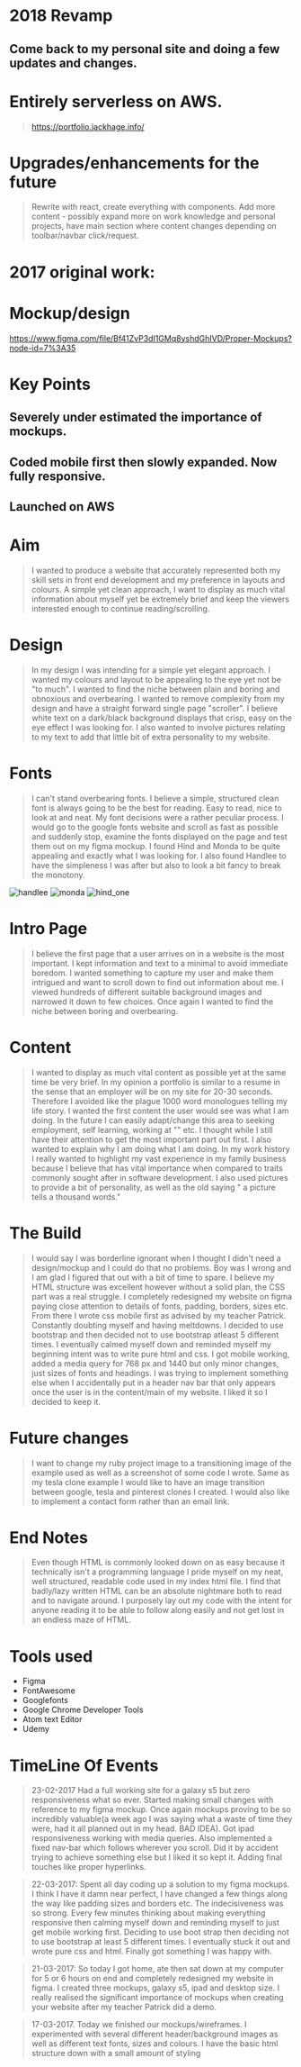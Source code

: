 # 2018 Revamp
## Come back to my personal site and doing a few updates and changes.

# Entirely serverless on AWS.

> https://portfolio.jackhage.info/


# Upgrades/enhancements for the future
> Rewrite with react, create everything with components. Add more content - possibly expand more on work knowledge and personal projects, have main section where content changes depending on toolbar/navbar click/request. 
# 2017 original work: 

# Mockup/design
https://www.figma.com/file/Bf41ZvP3dI1GMq8yshdGhIVD/Proper-Mockups?node-id=7%3A35

# Key Points

## Severely under estimated the importance of mockups.

## Coded mobile first then slowly expanded. Now fully responsive.

## Launched on AWS

# Aim
> I wanted to produce a website that accurately represented both my skill sets in front end development and my preference in layouts and colours. A simple yet clean approach, I want to display as much vital information about myself yet be extremely brief and keep the viewers interested enough to continue reading/scrolling.

# Design
> In my design I was intending for a simple yet elegant approach. I wanted my colours and layout to be appealing to the eye yet not be "to much". I wanted to find the niche between plain and boring and obnoxious and overbearing. I wanted to remove complexity from my design and have a straight forward single page "scroller". I believe white text on a dark/black background displays that crisp, easy on the eye effect I was looking for. I also wanted to involve pictures relating to my text to add that little bit of extra personality to my website.

# Fonts
> I can't stand overbearing fonts. I believe a simple, structured clean font is always going to be the best for reading. Easy to read, nice to look at and neat. My font decisions were a rather peculiar process. I would go to the google fonts website and scroll as fast as possible and suddenly stop, examine the fonts displayed on the page and test them out on my figma mockup. I found Hind and Monda to be quite appealing and exactly what I was looking for. I also found Handlee to have the simpleness I was after but also to look a bit fancy to break the monotony.

![handlee](references/handlee.png)
![monda](references/Monda.png)
![hind_one](references/Hind_font.png)

# Intro Page
> I believe the first page that a user arrives on in a website is the most important. I kept information and text to a minimal to avoid immediate boredom. I wanted something to capture my user and make them intrigued and want to scroll down to find out information about me. I viewed hundreds of different suitable background images and narrowed it down to few choices. Once again I wanted to find the niche between boring and overbearing.

# Content
> I wanted to display as much vital content as possible yet at the same time be very brief. In my opinion a portfolio is similar to a resume in the sense that an employer will be on my site for 20-30 seconds. Therefore I avoided like the plague 1000 word monologues telling my life story. I wanted the first content the user would see was what I am doing. In the future I can easily adapt/change this area to seeking employment, self learning, working at "" etc. I thought while I still have their attention to get the most important part out first. I also wanted to explain why I am doing what I am doing. In my work history I really wanted to highlight my vast experience in my family business because I believe that has vital importance when compared to traits commonly sought after in software development. I also used pictures to provide a bit of personality, as well as the old saying " a picture tells a thousand words."

# The Build
> I would say I was borderline ignorant when I thought I didn't need a design/mockup and I could do that no problems. Boy was I wrong and I am glad I figured that out with a bit of time to spare. I believe my HTML structure was excellent however without a solid plan, the CSS part was a real struggle. I completely redesigned my website on figma paying close attention to details of fonts, padding, borders, sizes etc. From there I wrote css mobile first as advised by my teacher Patrick. Constantly doubting myself and having meltdowns. I decided to use bootstrap and then decided not to use bootstrap atleast 5 different times. I eventually calmed myself down and reminded myself my beginning intent was to write pure html and css. I got mobile working, added a media query for 768 px and 1440 but only minor changes, just sizes of fonts and headings. I was trying to implement something else when I accidentally put in a header nav bar that only appears once the user is in the content/main of my website. I liked it so I decided to keep it.

# Future changes
> I want to change my ruby project image to a transitioning image of the example used as well as a screenshot of some code I wrote. Same as my tesla clone example I would like to have an image transition between google, tesla and pinterest clones I created. I would also like to implement a contact form rather than an email link.

# End Notes
> Even though HTML is commonly looked down on as easy because it technically isn't a programming language I pride myself on my neat, well structured, readable code used in my index html file. I find that badly/lazy written HTML can be an absolute nightmare both to read and to navigate around. I purposely lay out my code with the intent for anyone reading it to be able to follow along easily and not get lost in an endless maze of HTML.


# Tools used
>
- Figma
- FontAwesome
- Googlefonts
- Google Chrome Developer Tools
- Atom text Editor
- Udemy



# TimeLine Of Events
> 23-02-2017
Had a full working site for a galaxy s5 but zero responsiveness what so ever. Started making small changes with reference to my figma mockup. Once again mockups proving to be so incredibly valuable(a week ago I was saying what a waste of time they were, had it all planned out in my head. BAD IDEA). Got ipad responsiveness working with media queries. Also implemented a fixed nav-bar which follows wherever you scroll. Did it by accident trying to achieve something else but I liked it so kept it. Adding final touches like proper hyperlinks.


> 22-03-2017:
Spent all day coding up a solution to my figma mockups. I think I have it damn near perfect, I have changed a few things along the way like padding sizes and borders etc. The indecisiveness was so strong. Every few minutes thinking about making everything responsive then calming myself down and reminding myself to just get mobile working first. Deciding to use boot strap then deciding not to use bootstrap at least 5 different times. I eventually stuck it out and wrote pure css and html. Finally got something I was happy with.


> 21-03-2017: So today I got home, ate then sat down at my computer for 5 or 6 hours on end and completely
redesigned my website in figma. I created three mockups, galaxy s5, ipad and desktop size. I really realised the significant importance of mockups when creating your website after my teacher Patrick did a demo.

> 17-03-2017. Today we finished our mockups/wireframes. I experimented with several different header/background images as well as different text fonts, sizes and colours. I have the basic html structure down with a small amount of styling
